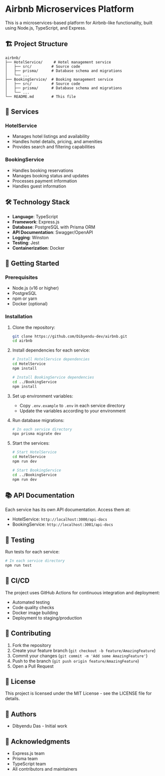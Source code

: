 # Airbnb Microservices Platform

This is a microservices-based platform for Airbnb-like functionality, built using Node.js, TypeScript, and Express.

## 🏗️ Project Structure

```
airbnb/
├── HotelService/     # Hotel management service
│   ├── src/         # Source code
│   ├── prisma/      # Database schema and migrations
│   └── ...
├── BookingService/  # Booking management service
│   ├── src/         # Source code
│   ├── prisma/      # Database schema and migrations
│   └── ...
└── README.md        # This file
```

## 🚀 Services

### HotelService

- Manages hotel listings and availability
- Handles hotel details, pricing, and amenities
- Provides search and filtering capabilities

### BookingService

- Handles booking reservations
- Manages booking status and updates
- Processes payment information
- Handles guest information

## 🛠️ Technology Stack

- **Language**: TypeScript
- **Framework**: Express.js
- **Database**: PostgreSQL with Prisma ORM
- **API Documentation**: Swagger/OpenAPI
- **Logging**: Winston
- **Testing**: Jest
- **Containerization**: Docker

## 🏁 Getting Started

### Prerequisites

- Node.js (v16 or higher)
- PostgreSQL
- npm or yarn
- Docker (optional)

### Installation

1. Clone the repository:

   ```bash
   git clone https://github.com/Dibyendu-dev/airbnb.git
   cd airbnb
   ```

2. Install dependencies for each service:

   ```bash
   # Install HotelService dependencies
   cd HotelService
   npm install

   # Install BookingService dependencies
   cd ../BookingService
   npm install
   ```

3. Set up environment variables:

   - Copy `.env.example` to `.env` in each service directory
   - Update the variables according to your environment

4. Run database migrations:

   ```bash
   # In each service directory
   npx prisma migrate dev
   ```

5. Start the services:

   ```bash
   # Start HotelService
   cd HotelService
   npm run dev

   # Start BookingService
   cd ../BookingService
   npm run dev
   ```

## 📚 API Documentation

Each service has its own API documentation. Access them at:

- HotelService: `http://localhost:3000/api-docs`
- BookingService: `http://localhost:3001/api-docs`

## 🧪 Testing

Run tests for each service:

```bash
# In each service directory
npm run test
```

## 🔄 CI/CD

The project uses GitHub Actions for continuous integration and deployment:

- Automated testing
- Code quality checks
- Docker image building
- Deployment to staging/production

## 🤝 Contributing

1. Fork the repository
2. Create your feature branch (`git checkout -b feature/AmazingFeature`)
3. Commit your changes (`git commit -m 'Add some AmazingFeature'`)
4. Push to the branch (`git push origin feature/AmazingFeature`)
5. Open a Pull Request

## 📝 License

This project is licensed under the MIT License - see the LICENSE file for details.

## 👥 Authors

- Dibyendu Das - Initial work

## 🙏 Acknowledgments

- Express.js team
- Prisma team
- TypeScript team
- All contributors and maintainers
